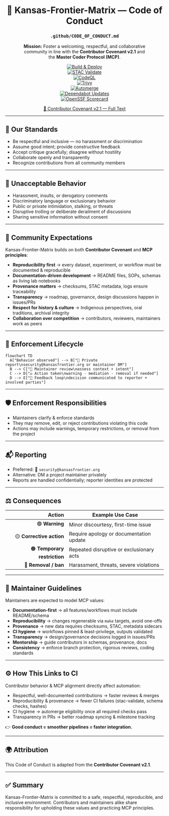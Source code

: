 <div align="center">

# 🌾 Kansas-Frontier-Matrix — Code of Conduct  
### `.github/CODE_OF_CONDUCT.md`

**Mission:** Foster a welcoming, respectful, and collaborative  
community in line with the **Contributor Covenant v2.1** and  
the **Master Coder Protocol (MCP)**.

[![Build & Deploy](https://github.com/bartytime4life/Kansas-Frontier-Matrix/actions/workflows/site.yml/badge.svg)](../../actions/workflows/site.yml)  
[![STAC Validate](https://github.com/bartytime4life/Kansas-Frontier-Matrix/actions/workflows/stac-badges.yml/badge.svg)](../../actions/workflows/stac-badges.yml)  
[![CodeQL](https://github.com/bartytime4life/Kansas-Frontier-Matrix/actions/workflows/codeql.yml/badge.svg)](../../actions/workflows/codeql.yml)  
[![Trivy](https://github.com/bartytime4life/Kansas-Frontier-Matrix/actions/workflows/trivy.yml/badge.svg)](../../actions/workflows/trivy.yml)  
[![Automerge](https://github.com/bartytime4life/Kansas-Frontier-Matrix/actions/workflows/automerge.yml/badge.svg)](../../actions/workflows/automerge.yml)  
[![Dependabot Updates](https://img.shields.io/badge/Dependabot-enabled-brightgreen?logo=dependabot)](../../network/updates)  
[![OpenSSF Scorecard](https://api.securityscorecards.dev/projects/github.com/bartytime4life/Kansas-Frontier-Matrix/badge)](https://securityscorecards.dev/viewer/?uri=github.com/bartytime4life/Kansas-Frontier-Matrix)  

[📜 Contributor Covenant v2.1 — Full Text](https://www.contributor-covenant.org/version/2/1/code_of_conduct/)

</div>

---

## 🤝 Our Standards

- Be respectful and inclusive — no harassment or discrimination  
- Assume good intent; provide constructive feedback  
- Accept critique gracefully; disagree without hostility  
- Collaborate openly and transparently  
- Recognize contributions from all community members  

---

## 🚫 Unacceptable Behavior

- Harassment, insults, or derogatory comments  
- Discriminatory language or exclusionary behavior  
- Public or private intimidation, stalking, or threats  
- Disruptive trolling or deliberate derailment of discussions  
- Sharing sensitive information without consent  

---

## 📑 Community Expectations

Kansas-Frontier-Matrix builds on both **Contributor Covenant** and **MCP principles**:

- **Reproducibility first** → every dataset, experiment, or workflow must be documented & reproducible  
- **Documentation-driven development** → README files, SOPs, schemas as living lab notebooks  
- **Provenance matters** → checksums, STAC metadata, logs ensure traceability  
- **Transparency** → roadmap, governance, design discussions happen in issues/PRs  
- **Respect for history & culture** → Indigenous perspectives, oral traditions, archival integrity  
- **Collaboration over competition** → contributors, reviewers, maintainers work as peers  

---

## 🔄 Enforcement Lifecycle

```mermaid
flowchart TD
  A["Behavior observed"] --> B["📩 Private report\nsecurity@kansasfrontier.org or maintainer DM"]
  B --> C["🔎 Maintainer review\nassess context + intent"]
  C --> D["⚖️ Action taken\nwarning · mediation · removal if needed"]
  D --> E["📢 Feedback loop\ndecision communicated to reporter + involved parties"]
````

<!-- END OF MERMAID -->

---

## 🛡️ Enforcement Responsibilities

* Maintainers clarify & enforce standards
* They may remove, edit, or reject contributions violating this code
* Actions may include warnings, temporary restrictions, or removal from the project

---

## 📬 Reporting

* Preferred: 📧 `security@kansasfrontier.org`
* Alternative: DM a project maintainer privately
* Reports are handled confidentially; reporter identities are protected

---

## ⚖️ Consequences

|                       Action | Example Use Case                         |
| ---------------------------: | ---------------------------------------- |
|               🟢 **Warning** | Minor discourtesy, first-time issue      |
|     🟡 **Corrective action** | Require apology or documentation update  |
| 🟠 **Temporary restriction** | Repeated disruptive or exclusionary acts |
|         🔴 **Removal / ban** | Harassment, threats, severe violations   |

---

## 🧭 Maintainer Guidelines

Maintainers are expected to model MCP values:

* **Documentation-first** → all features/workflows must include README/schema
* **Reproducibility** → changes regenerable via `make` targets, avoid one-offs
* **Provenance** → new data requires checksums, STAC, metadata sidecars
* **CI hygiene** → workflows pinned & least-privilege, outputs validated
* **Transparency** → design/governance decisions logged in issues/PRs
* **Mentorship** → guide contributors in schemas, provenance, docs
* **Consistency** → enforce branch protection, rigorous reviews, coding standards

---

## ⚙️ How This Links to CI

Contributor behavior & MCP alignment directly affect automation:

* Respectful, well-documented contributions → faster reviews & merges
* Reproducibility & provenance → fewer CI failures (stac-validate, schema checks, hashes)
* CI hygiene → automerge eligibility once all required checks pass
* Transparency in PRs → better roadmap syncing & milestone tracking

👉 **Good conduct = smoother pipelines = faster integration.**

---

## 🌍 Attribution

This Code of Conduct is adapted from the **Contributor Covenant v2.1**.

---

## ✅ Summary

Kansas-Frontier-Matrix is committed to a safe, respectful, reproducible, and inclusive environment.
Contributors and maintainers alike share responsibility for upholding these values and practicing MCP principles.
